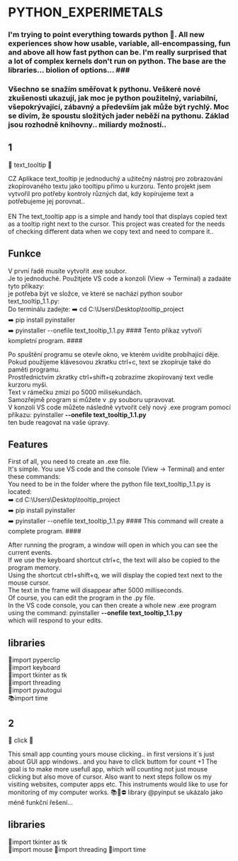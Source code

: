 <h1>PYTHON_EXPERIMETALS</h1>

### I'm trying to point everything towards python 🐍. All new experiences show how usable, variable, all-encompassing, fun and above all how fast python can be. I'm really surprised that a lot of complex kernels don't run on python. The base are the libraries... biolion of options...  ### <br>

### Všechno se snažím směřovat k pythonu. Veškeré nové zkušenosti ukazují, jak moc je python použitelný, variabilní, všepokrývající, zábavný a především jak může být rychlý. Moc se divím, že spoustu složitých jader neběží na pythonu. Základ jsou rozhodně knihovny.. miliardy možností..  ###


## 1 ##
📂 text_tooltip 📂

CZ Aplikace text_tooltip je jednoduchý a užitečný nástroj pro zobrazování zkopírovaného textu jako tooltipu přímo u kurzoru. Tento projekt jsem vytvořil pro potřeby kontroly různých dat, kdy kopírujeme text a potřebujeme jej porovnat.. <br><br>
EN The text_tooltip app is a simple and handy tool that displays copied text as a tooltip right next to the cursor. This project was created for the needs of checking different data when we copy text and need to compare it..

## Funkce ##
V první řadě musíte vytvořit .exe soubor. <br>
Je to jednoduché. Použitjete VS code a konzoli (View -> Terminal) a zadaáte tyto příkazy:<br>
je potřeba být ve složce, ve které se nachází python soubor text_tooltip_1.1.py:<br>
Do terminálu zadejte:
➡️ cd C:\Users\Desktop\tooltip_project<br>
➡️ pip install pyinstaller<br>
➡️ pyinstaller --onefile text_tooltip_1.1.py #### Tento příkaz vytvoří kompletní program. #### <br>

Po spuštění programu se otevře okno, ve kterém uvidíte probíhající děje.<br> 
Pokud použijeme klávesovou zkratku ctrl+c, text se zkopíruje také do paměti programu.<br>
Prostřednictvím zkratky ctrl+shift+q zobrazíme zkopírovaný text vedle kurzoru myši. <br>
Text v rámečku zmizí po 5000 milisekundách.<br>
Samozřejmě program si můžete v .py souboru upravovat. <br>
V konzoli VS code můžete následně vytvořit celý nový .exe program pomocí příkazu: pyinstaller **--onefile text_tooltip_1.1.py**<br>
ten bude reagovat na vaše úpravy. <br>

## Features ##
First of all, you need to create an .exe file.<br>
It's simple. You use VS code and the console (View -> Terminal) and enter these commands:<br>
You need to be in the folder where the python file text_tooltip_1.1.py is located:<br>
➡️ cd C:\Users\Desktop\tooltip_project<br>
➡️ pip install pyinstaller<br>
➡️ pyinstaller --onefile text_tooltip_1.1.py #### This command will create a complete program. ####<br>

After running the program, a window will open in which you can see the current events.<br>
If we use the keyboard shortcut ctrl+c, the text will also be copied to the program memory.<br>
Using the shortcut ctrl+shift+q, we will display the copied text next to the mouse cursor.<br>
The text in the frame will disappear after 5000 milliseconds.<br>
Of course, you can edit the program in the .py file.<br>
In the VS code console, you can then create a whole new .exe program using the command: pyinstaller **--onefile text_tooltip_1.1.py**<br>
which will respond to your edits.<br>

## libraries ##
📗import pyperclip <br>
📘import keyboard<br>
📙import tkinter as tk<br>
📔import threading<br>
📖import pyautogui<br>
📚import time <br>

## 2 ##
📂 click 📂

This small app counting yours mouse clicking.. in first versions it´s just about GUI app windows.. and you have to click buttom for count +1
The goal is to make more usefull app, which will counting not just mouse clicking but also move of cursor. 
Also want to next steps follow os my visiting websites, computer apps etc. 
This instruments would like to use for monitoring of my computer works. 
📚🚧⛔ library @pyinput se ukázalo jako méně funkční řešení...

## libraries ##
📙import tkinter as tk<br>
📔import mouse
📖import threading
📘import time

